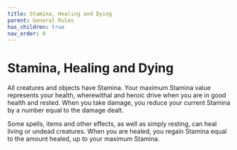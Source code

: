 ```yaml
---
title: Stamina, Healing and Dying
parent: General Rules
has_children: true
nav_order: 9
---
```


# Stamina, Healing and Dying
All creatures and objects have Stamina. Your maximum Stamina value represents your health, wherewithal and heroic drive when you are in good health and rested. When you take damage, you reduce your current Stamina by a number equal to the damage dealt.

Some spells, items and other effects, as well as simply resting, can heal living or undead creatures. When you are healed, you regain Stamina equal to the amount healed, up to your maximum Stamina.
